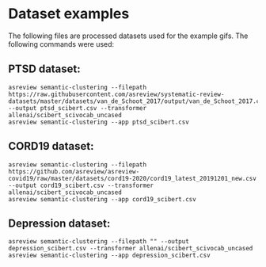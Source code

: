 # Dataset examples
The following files are processed datasets used for the example gifs. The
following commands were used:

## PTSD dataset:
```shell
asreview semantic-clustering --filepath https://raw.githubusercontent.com/asreview/systematic-review-datasets/master/datasets/van_de_Schoot_2017/output/van_de_Schoot_2017.csv --output ptsd_scibert.csv --transformer allenai/scibert_scivocab_uncased
asreview semantic-clustering --app ptsd_scibert.csv
```

## CORD19 dataset:
```shell
asreview semantic-clustering --filepath https://github.com/asreview/asreview-covid19/raw/master/datasets/cord19-2020/cord19_latest_20191201_new.csv --output cord19_scibert.csv --transformer allenai/scibert_scivocab_uncased
asreview semantic-clustering --app cord19_scibert.csv
```

## Depression dataset:
```shell
asreview semantic-clustering --filepath "" --output depression_scibert.csv --transformer allenai/scibert_scivocab_uncased
asreview semantic-clustering --app depression_scibert.csv 
```